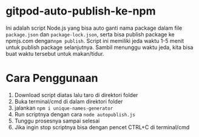 # gitpod-auto-publish-ke-npm
Ini adalah script Node.js yang bisa auto ganti nama package dalam file `package.json` dan `package-lock.json`, serta bisa publish package ke npmjs.com dengan`npm publish`. Script ini memiliki jeda waktu 1-5 menit untuk publish package selanjutnya. Sambil menunggu waktu jeda, kita bisa buat waktu tersebut untuk makan/tidur.

# Cara Penggunaan
1. Download script diatas lalu taro di direktori folder
2. Buka terminal/cmd di dalam direktori folder
3. jalankan `npm i unique-names-generator`
4. Run scriptnya dengan cara `node autopublish.js`
5. Tunggu prosesnya sampai selesai
6. Jika ingin stop scriptnya bisa dengan pencet CTRL+C di terminal/cmd
